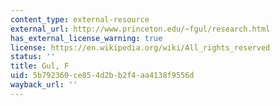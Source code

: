 ```yaml
---
content_type: external-resource
external_url: http://www.princeton.edu/~fgul/research.html
has_external_license_warning: true
license: https://en.wikipedia.org/wiki/All_rights_reserved
status: ''
title: Gul, F
uid: 5b792360-ce85-4d2b-b2f4-aa4138f9556d
wayback_url: ''
---
```

